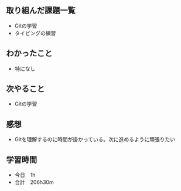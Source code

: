 ## 取り組んだ課題一覧
- Gitの学習
- タイピングの練習
## わかったこと
- 特になし
## 次やること
-  Gitの学習
## 感想
- Gitを理解するのに時間が掛かっている。次に進めるように頑張りたい
## 学習時間
- 今日　1h
- 合計　206h30m
